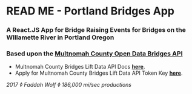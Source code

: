 # **READ ME - Portland Bridges App**
### A React.JS App for Bridge Raising Events for Bridges on the WIllamette River in Portland Oregon
### Based upon the [Multnomah County Open Data Bridges API](#)

* Multnomah County Bridges Lift Data API Docs **[here](https://api.multco.us/bridges/docs)**.
* Apply for Multnomah County Bridges Lift Data API Token Key **[here](https://multco.us/it/webform/request-access-bridges-public-api)**.



_2017 ◊ Faddah Wolf ◊ 186,000 mi/sec productions_

